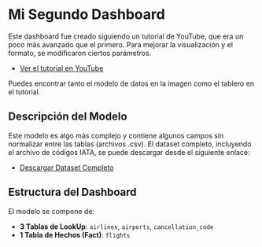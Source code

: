 # Mi Segundo Dashboard

Este dashboard fue creado siguiendo un tutorial de YouTube, que era un poco más avanzado que el primero. Para mejorar la visualización y el formato, se modificaron ciertos parámetros.

- [Ver el tutorial en YouTube](https://www.youtube.com/watch?v=aLV4Qe60VK4&ab_channel=MavenAnalytics)

Puedes encontrar tanto el modelo de datos en la imagen como el tablero en el tutorial.

## Descripción del Modelo

Este modelo es algo más complejo y contiene algunos campos sin normalizar entre las tablas (archivos .csv). El dataset completo, incluyendo el archivo de códigos IATA, se puede descargar desde el siguiente enlace:

- [Descargar Dataset Completo](https://maven-datasets.s3.amazonaws.com/Airline+Flight+Delays/Airline+Flight+Delays.zip)

## Estructura del Dashboard

El modelo se compone de:
- **3 Tablas de LookUp**: `airlines`, `airports`, `cancellation_code`
- **1 Tabla de Hechos (Fact)**: `flights`
